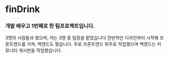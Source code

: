 # finDrink
### 개발 배우고 1번째로 한 팀프로젝트입니다.
3명의 사람들과 했으며, 저는 3명 중 팀장을 맡았습니다
전반적인 디자인부터 시작해 프론트엔드를 거쳐, 백엔드도 했습니다.
주로 프론트엔드 위주로 작업했으며 백엔드는 커뮤니티 게시판을 작업했습니다.


